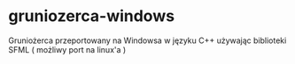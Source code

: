 # gruniozerca-windows
Gruniożerca przeportowany na Windowsa w języku C++ używając biblioteki SFML ( możliwy port na linux'a )

